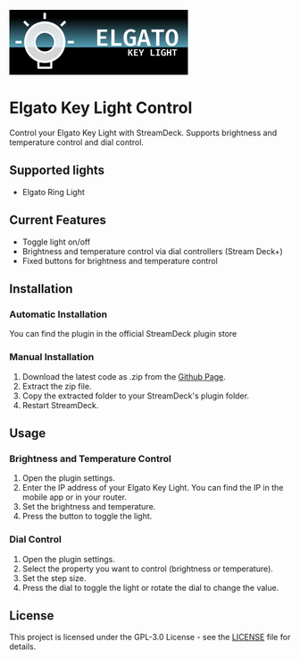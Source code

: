 ![alt text](store/Thumbnail.png "Elgato Key Light Control")

# Elgato Key Light Control

Control your Elgato Key Light with StreamDeck. Supports brightness and temperature control and dial control.

## Supported lights

- Elgato Ring Light

## Current Features

- Toggle light on/off
- Brightness and temperature control via dial controllers (Stream Deck+)
- Fixed buttons for brightness and temperature control

## Installation

### Automatic Installation

You can find the plugin in the official StreamDeck plugin store

### Manual Installation

1. Download the latest code as .zip from the [Github Page](https://github.com/cozybuild/StreamControllerElgatoKeyLight).
2. Extract the zip file.
3. Copy the extracted folder to your StreamDeck's plugin folder.
4. Restart StreamDeck.

## Usage

### Brightness and Temperature Control

1. Open the plugin settings.
2. Enter the IP address of your Elgato Key Light. You can find the IP in the mobile app or in your router.
3. Set the brightness and temperature.
4. Press the button to toggle the light.

### Dial Control

1. Open the plugin settings.
2. Select the property you want to control (brightness or temperature).
3. Set the step size.
4. Press the dial to toggle the light or rotate the dial to change the value.

## License

This project is licensed under the GPL-3.0 License - see the [LICENSE](LICENSE) file for details.
